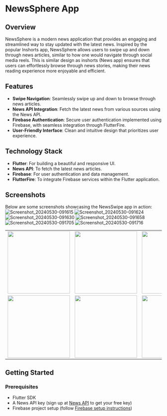 # NewsSphere App

## Overview

NewsSphere is a modern news application that provides an engaging and streamlined way to stay updated with the latest news. Inspired by the popular Inshorts app, NewsSphere allows users to swipe up and down through news articles, similar to how one would navigate through social media reels. This is similar design as inshorts (News app) ensures that users can effortlessly browse through news stories, making their news reading experience more enjoyable and efficient.

## Features

- **Swipe Navigation**: Seamlessly swipe up and down to browse through news articles.
- **News API Integration**: Fetch the latest news from various sources using the News API.
- **Firebase Authentication**: Secure user authentication implemented using Firebase, with seamless integration through FlutterFire.
- **User-Friendly Interface**: Clean and intuitive design that prioritizes user experience.

## Technology Stack

- **Flutter**: For building a beautiful and responsive UI.
- **News API**: To fetch the latest news articles.
- **Firebase**: For user authentication and data management.
- **FlutterFire**: To integrate Firebase services within the Flutter application.

## Screenshots

Below are some screenshots showcasing the NewsSwipe app in action:
![Screenshot_20240530-091615]()
![Screenshot_20240530-091624](https://github.com/piyushbhakre/NewsSphere/assets/170785113/d061a061-0bdd-46f9-a3ae-5a07af562457)
![Screenshot_20240530-091630](https://github.com/piyushbhakre/NewsSphere/assets/170785113/fdf20947-bbf3-4ca2-91ce-98af87ea3c59)
![Screenshot_20240530-091658](https://github.com/piyushbhakre/NewsSphere/assets/170785113/76fb0000-09c2-41a4-a080-3a398d5ae2a8)
![Screenshot_20240530-091705](https://github.com/piyushbhakre/NewsSphere/assets/170785113/254e8352-0fd4-4af1-b115-5d6e7f95a7a5)
![Screenshot_20240530-091716](https://github.com/piyushbhakre/NewsSphere/assets/170785113/1947a846-8ba7-4d77-9691-901f56f9e798)
<table>
  <tr>
    <td><img src="https://github.com/piyushbhakre/NewsSphere/assets/170785113/ab998f38-255c-4063-a7d6-4737e274d428" width="200"/></td>
    <td><img src="[assets/screenshots/screenshot2.png](https://github.com/piyushbhakre/NewsSphere/assets/170785113/fdf20947-bbf3-4ca2-91ce-98af87ea3c59)" width="200"/></td>
    <td><img src="assets/screenshots/screenshot3.png" width="200"/></td>
  </tr>
  <tr>
    <td><img src="assets/screenshots/screenshot4.png" width="200"/></td>
    <td><img src="assets/screenshots/screenshot5.png" width="200"/></td>
    <td><img src="assets/screenshots/screenshot6.png" width="200"/></td>
  </tr>
</table>

## Getting Started

### Prerequisites

- Flutter SDK
- A News API key (sign up at [News API](https://newsapi.org) to get your free key)
- Firebase project setup (follow [Firebase setup instructions](https://firebase.flutter.dev/docs/overview/))
